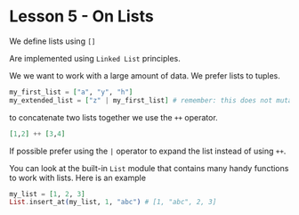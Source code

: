 # Lesson 5 - On Lists

We define lists using `[]`

Are implemented using `Linked List` principles.

We we want to work with a large amount of data. We prefer lists to tuples.

```elixir
my_first_list = ["a", "y", "h"]
my_extended_list = ["z" | my_first_list] # remember: this does not mutate the original
```

to concatenate two lists together we use the `++` operator.

```elixir
[1,2] ++ [3,4]
```

If possible prefer using the `|` operator to expand the list instead of using `++`.

You can look at the built-in `List` module that contains many handy functions to work with lists. Here is an example

```elixir
my_list = [1, 2, 3]
List.insert_at(my_list, 1, "abc") # [1, "abc", 2, 3]
```
